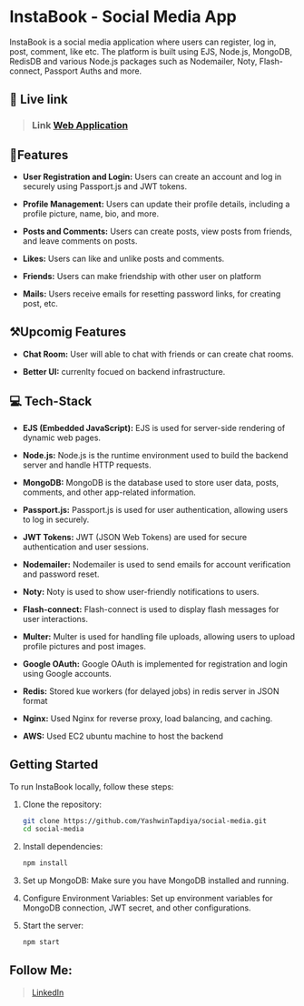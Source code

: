 # InstaBook - Social Media App 

InstaBook is a social media application where users can register, log in, post, comment, like etc. The platform is built using EJS, Node.js, MongoDB, RedisDB and various Node.js packages such as Nodemailer, Noty, Flash-connect, Passport Auths and more.

## 🔗 Live link

> ### Link [Web Application](http://18.206.163.33/)

## 📓Features

- **User Registration and Login:** Users can create an account and log in securely using Passport.js and JWT tokens.

- **Profile Management:** Users can update their profile details, including a profile picture, name, bio, and more.

- **Posts and Comments:** Users can create posts, view posts from friends, and leave comments on posts.

- **Likes:** Users can like and unlike posts and comments.

- **Friends:** Users can make friendship with other user on platform

- **Mails:** Users receive emails for resetting password links, for creating post, etc.

## ⚒️Upcomig Features

- **Chat Room:** User will able to chat with friends or can create chat rooms.

- **Better UI:** currenlty focued on backend infrastructure.

## 💻 Tech-Stack

- **EJS (Embedded JavaScript):** EJS is used for server-side rendering of dynamic web pages.

- **Node.js:** Node.js is the runtime environment used to build the backend server and handle HTTP requests.

- **MongoDB:** MongoDB is the database used to store user data, posts, comments, and other app-related information.

- **Passport.js:** Passport.js is used for user authentication, allowing users to log in securely.

- **JWT Tokens:** JWT (JSON Web Tokens) are used for secure authentication and user sessions.

- **Nodemailer:** Nodemailer is used to send emails for account verification and password reset.

- **Noty:** Noty is used to show user-friendly notifications to users.

- **Flash-connect:** Flash-connect is used to display flash messages for user interactions.

- **Multer:** Multer is used for handling file uploads, allowing users to upload profile pictures and post images.

- **Google OAuth:** Google OAuth is implemented for registration and login using Google accounts.

- **Redis:** Stored kue workers (for delayed jobs) in redis server in JSON format

- **Nginx:** Used Nginx for reverse proxy, load balancing, and caching.

- **AWS:** Used EC2 ubuntu machine to host the backend

## Getting Started

To run InstaBook locally, follow these steps:

1. Clone the repository:

   ```bash
   git clone https://github.com/YashwinTapdiya/social-media.git
   cd social-media
   ```

2. Install dependencies:

   ```bash
   npm install
   ```

3. Set up MongoDB: Make sure you have MongoDB installed and running.

4. Configure Environment Variables: Set up environment variables for MongoDB connection, JWT secret, and other configurations.

5. Start the server:
   ```bash
   npm start
   ```

##  Follow Me:

> [LinkedIn](https://www.linkedin.com/in/yashwin-tapdiya/)
